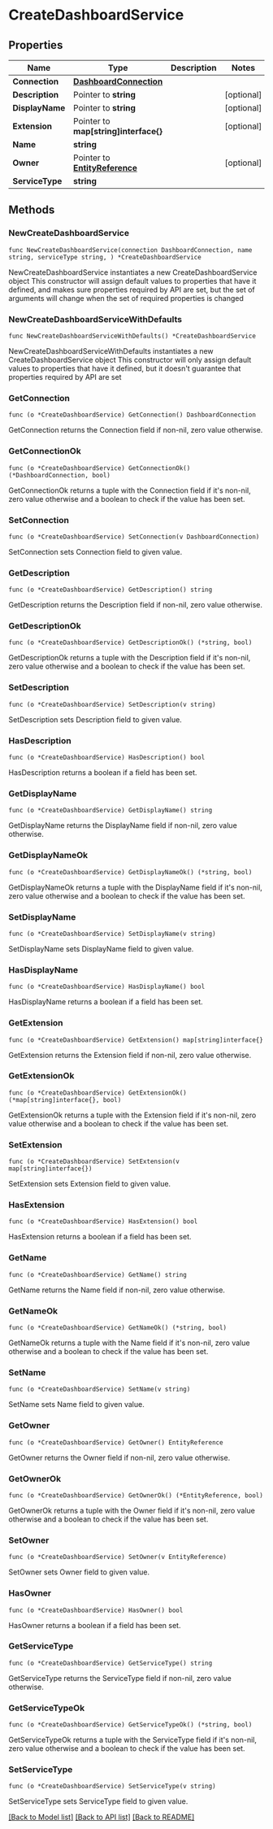 # CreateDashboardService

## Properties

Name | Type | Description | Notes
------------ | ------------- | ------------- | -------------
**Connection** | [**DashboardConnection**](DashboardConnection.md) |  | 
**Description** | Pointer to **string** |  | [optional] 
**DisplayName** | Pointer to **string** |  | [optional] 
**Extension** | Pointer to **map[string]interface{}** |  | [optional] 
**Name** | **string** |  | 
**Owner** | Pointer to [**EntityReference**](EntityReference.md) |  | [optional] 
**ServiceType** | **string** |  | 

## Methods

### NewCreateDashboardService

`func NewCreateDashboardService(connection DashboardConnection, name string, serviceType string, ) *CreateDashboardService`

NewCreateDashboardService instantiates a new CreateDashboardService object
This constructor will assign default values to properties that have it defined,
and makes sure properties required by API are set, but the set of arguments
will change when the set of required properties is changed

### NewCreateDashboardServiceWithDefaults

`func NewCreateDashboardServiceWithDefaults() *CreateDashboardService`

NewCreateDashboardServiceWithDefaults instantiates a new CreateDashboardService object
This constructor will only assign default values to properties that have it defined,
but it doesn't guarantee that properties required by API are set

### GetConnection

`func (o *CreateDashboardService) GetConnection() DashboardConnection`

GetConnection returns the Connection field if non-nil, zero value otherwise.

### GetConnectionOk

`func (o *CreateDashboardService) GetConnectionOk() (*DashboardConnection, bool)`

GetConnectionOk returns a tuple with the Connection field if it's non-nil, zero value otherwise
and a boolean to check if the value has been set.

### SetConnection

`func (o *CreateDashboardService) SetConnection(v DashboardConnection)`

SetConnection sets Connection field to given value.


### GetDescription

`func (o *CreateDashboardService) GetDescription() string`

GetDescription returns the Description field if non-nil, zero value otherwise.

### GetDescriptionOk

`func (o *CreateDashboardService) GetDescriptionOk() (*string, bool)`

GetDescriptionOk returns a tuple with the Description field if it's non-nil, zero value otherwise
and a boolean to check if the value has been set.

### SetDescription

`func (o *CreateDashboardService) SetDescription(v string)`

SetDescription sets Description field to given value.

### HasDescription

`func (o *CreateDashboardService) HasDescription() bool`

HasDescription returns a boolean if a field has been set.

### GetDisplayName

`func (o *CreateDashboardService) GetDisplayName() string`

GetDisplayName returns the DisplayName field if non-nil, zero value otherwise.

### GetDisplayNameOk

`func (o *CreateDashboardService) GetDisplayNameOk() (*string, bool)`

GetDisplayNameOk returns a tuple with the DisplayName field if it's non-nil, zero value otherwise
and a boolean to check if the value has been set.

### SetDisplayName

`func (o *CreateDashboardService) SetDisplayName(v string)`

SetDisplayName sets DisplayName field to given value.

### HasDisplayName

`func (o *CreateDashboardService) HasDisplayName() bool`

HasDisplayName returns a boolean if a field has been set.

### GetExtension

`func (o *CreateDashboardService) GetExtension() map[string]interface{}`

GetExtension returns the Extension field if non-nil, zero value otherwise.

### GetExtensionOk

`func (o *CreateDashboardService) GetExtensionOk() (*map[string]interface{}, bool)`

GetExtensionOk returns a tuple with the Extension field if it's non-nil, zero value otherwise
and a boolean to check if the value has been set.

### SetExtension

`func (o *CreateDashboardService) SetExtension(v map[string]interface{})`

SetExtension sets Extension field to given value.

### HasExtension

`func (o *CreateDashboardService) HasExtension() bool`

HasExtension returns a boolean if a field has been set.

### GetName

`func (o *CreateDashboardService) GetName() string`

GetName returns the Name field if non-nil, zero value otherwise.

### GetNameOk

`func (o *CreateDashboardService) GetNameOk() (*string, bool)`

GetNameOk returns a tuple with the Name field if it's non-nil, zero value otherwise
and a boolean to check if the value has been set.

### SetName

`func (o *CreateDashboardService) SetName(v string)`

SetName sets Name field to given value.


### GetOwner

`func (o *CreateDashboardService) GetOwner() EntityReference`

GetOwner returns the Owner field if non-nil, zero value otherwise.

### GetOwnerOk

`func (o *CreateDashboardService) GetOwnerOk() (*EntityReference, bool)`

GetOwnerOk returns a tuple with the Owner field if it's non-nil, zero value otherwise
and a boolean to check if the value has been set.

### SetOwner

`func (o *CreateDashboardService) SetOwner(v EntityReference)`

SetOwner sets Owner field to given value.

### HasOwner

`func (o *CreateDashboardService) HasOwner() bool`

HasOwner returns a boolean if a field has been set.

### GetServiceType

`func (o *CreateDashboardService) GetServiceType() string`

GetServiceType returns the ServiceType field if non-nil, zero value otherwise.

### GetServiceTypeOk

`func (o *CreateDashboardService) GetServiceTypeOk() (*string, bool)`

GetServiceTypeOk returns a tuple with the ServiceType field if it's non-nil, zero value otherwise
and a boolean to check if the value has been set.

### SetServiceType

`func (o *CreateDashboardService) SetServiceType(v string)`

SetServiceType sets ServiceType field to given value.



[[Back to Model list]](../README.md#documentation-for-models) [[Back to API list]](../README.md#documentation-for-api-endpoints) [[Back to README]](../README.md)


